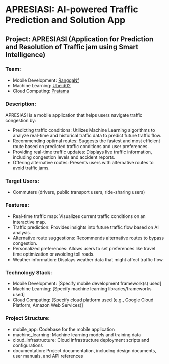 # APRESIASI: AI-powered Traffic Prediction and Solution App

## Project: APRESIASI (Application for Prediction and Resolution of Traffic jam using Smart Intelligence)

### Team:

- Mobile Development: [RanggaNf](https://github.com/RanggaNf)
- Machine Learning: [Ubeid02](https://github.com/Ubeid02)
- Cloud Computing: [Pratama](https://github.com/ranggapratama25)
### Description:

APRESIASI is a mobile application that helps users navigate traffic congestion by:

- Predicting traffic conditions: Utilizes Machine Learning algorithms to analyze real-time and historical traffic data to predict future traffic flow.
- Recommending optimal routes: Suggests the fastest and most efficient route based on predicted traffic conditions and user preferences.
- Providing real-time traffic updates: Displays live traffic information, including congestion levels and accident reports.
- Offering alternative routes: Presents users with alternative routes to avoid traffic jams.

### Target Users:

- Commuters (drivers, public transport users, ride-sharing users)

### Features:

- Real-time traffic map: Visualizes current traffic conditions on an interactive map.
- Traffic prediction: Provides insights into future traffic flow based on AI analysis.
- Alternative route suggestions: Recommends alternative routes to bypass congestion.
- Personalized preferences: Allows users to set preferences like travel time optimization or avoiding toll roads.
- Weather information: Displays weather data that might affect traffic flow.

### Technology Stack:

- Mobile Development: [Specify mobile development framework(s) used]
- Machine Learning: [Specify machine learning libraries/frameworks used]
- Cloud Computing: [Specify cloud platform used (e.g., Google Cloud Platform, Amazon Web Services)]

### Project Structure:

- mobile_app: Codebase for the mobile application
- machine_learning: Machine learning models and training data
- cloud_infrastructure: Cloud infrastructure deployment scripts and configurations
- documentation: Project documentation, including design documents, user manuals, and API references
